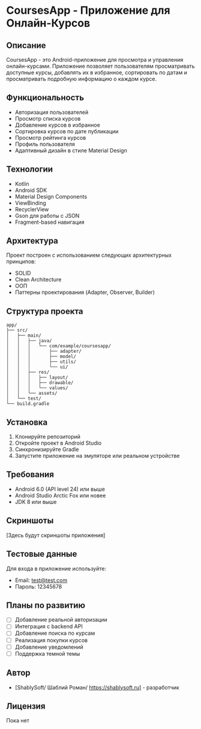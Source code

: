 # CoursesApp - Приложение для Онлайн-Курсов

## Описание
CoursesApp - это Android-приложение для просмотра и управления онлайн-курсами. Приложение позволяет пользователям просматривать доступные курсы, добавлять их в избранное, сортировать по датам и просматривать подробную информацию о каждом курсе.

## Функциональность
- Авторизация пользователей
- Просмотр списка курсов
- Добавление курсов в избранное
- Сортировка курсов по дате публикации
- Просмотр рейтинга курсов
- Профиль пользователя
- Адаптивный дизайн в стиле Material Design

## Технологии
- Kotlin
- Android SDK
- Material Design Components
- ViewBinding
- RecyclerView
- Gson для работы с JSON
- Fragment-based навигация

## Архитектура
Проект построен с использованием следующих архитектурных принципов:
- SOLID
- Clean Architecture
- ООП
- Паттерны проектирования (Adapter, Observer, Builder)

## Структура проекта
```
app/
├── src/
│   ├── main/
│   │   ├── java/
│   │   │   └── com/example/coursesapp/
│   │   │       ├── adapter/
│   │   │       ├── model/
│   │   │       ├── utils/
│   │   │       └── ui/
│   │   ├── res/
│   │   │   ├── layout/
│   │   │   ├── drawable/
│   │   │   └── values/
│   │   └── assets/
│   └── test/
└── build.gradle
```

## Установка
1. Клонируйте репозиторий
2. Откройте проект в Android Studio
3. Синхронизируйте Gradle
4. Запустите приложение на эмуляторе или реальном устройстве

## Требования
- Android 6.0 (API level 24) или выше
- Android Studio Arctic Fox или новее
- JDK 8 или выше

## Скриншоты
[Здесь будут скриншоты приложения]

## Тестовые данные
Для входа в приложение используйте:
- Email: test@test.com
- Пароль: 12345678

## Планы по развитию
- [ ] Добавление реальной авторизации
- [ ] Интеграция с backend API
- [ ] Добавление поиска по курсам
- [ ] Реализация покупки курсов
- [ ] Добавление уведомлений
- [ ] Поддержка темной темы

## Автор
- [ShablySoft/ Шаблий Роман/ https://shablysoft.ru] - разработчик

## Лицензия
Пока нет  
